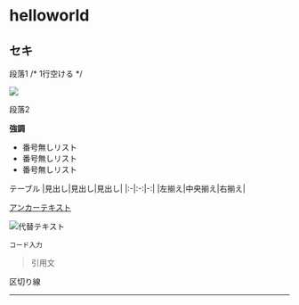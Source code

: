 # helloworld

## セキ

段落1 /* 1行空ける */

![](https://img.shields.io/badge/version-1.0.0-ff0000.svg)


段落2

**強調**

- 番号無しリスト
- 番号無しリスト
- 番号無しリスト

テーブル
|見出し|見出し|見出し|
|:-|:-:|-:|
|左揃え|中央揃え|右揃え|

[アンカーテキスト](リンクパス)

![代替テキスト](https://i.gzn.jp/img/2020/11/05/github-source-code-leak/00.png)

`
コード入力
`

> 引用文

区切り線
- - -